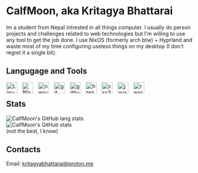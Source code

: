 # CalfMoon, aka Kritagya Bhattarai
Im a student from Nepal intrested in all things computer.
I usually do person projects and challenges related to web technologies but I'm willing to use any tool to get the job done.
I use NixOS (formerly arch btw) + Hyprland and waste most of my time configuring useless things on my desktop (I don't regret it a single bit).

## Langugage and Tools
<img align="left" alt="Linux" width="30px" style="padding-right:10px;" src="https://cdn.jsdelivr.net/gh/devicons/devicon/icons/linux/linux-original.svg" />
<img align="left" alt="NixOS" width="30px" style="padding-right:10px;" src="https://cdn.jsdelivr.net/gh/devicons/devicon/icons/nixos/nixos-original.svg" />
<img align="left" alt="neovim" width="30px" style="padding-right:10px;" src="https://cdn.jsdelivr.net/gh/devicons/devicon/icons/neovim/neovim-original.svg" />
<img align="left" alt="git" width="30px" style="padding-right:10px;" src="https://cdn.jsdelivr.net/gh/devicons/devicon/icons/git/git-original.svg" />
<img align="left" alt="github" width="30px" style="padding-right:10px;" src="https://cdn.jsdelivr.net/gh/devicons/devicon/icons/github/github-original.svg" />
<img align="left" alt="html5" width="30px" style="padding-right:10px;" src="https://cdn.jsdelivr.net/gh/devicons/devicon/icons/html5/html5-original.svg" />
<img align="left" alt="css3" width="30px" style="padding-right:10px;" src="https://cdn.jsdelivr.net/gh/devicons/devicon/icons/css3/css3-original.svg" />
<img align="left" alt="javascript" width="30px" style="padding-right:10px;" src="https://cdn.jsdelivr.net/gh/devicons/devicon/icons/javascript/javascript-original.svg" />
<img align="left" alt="react" width="30px" style="padding-right:10px;" src="https://cdn.jsdelivr.net/gh/devicons/devicon/icons/react/react-original.svg" />
<br />

## Stats
![CalfMoon's GitHub lang stats](https://github-readme-stats.vercel.app/api/top-langs?username=CalfMoon&show_icons=true&theme=catppuccin_mocha)
<br />
![CalfMoon's GitHub stats](https://github-readme-stats.vercel.app/api?username=CalfMoon&show_icons=true&theme=catppuccin_mocha)
<br />
(not the best, I know)

## Contacts
Email: kritagyabhattarai@proton.me
